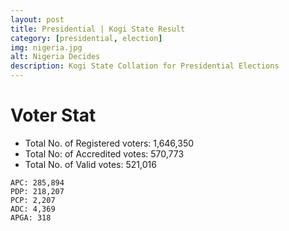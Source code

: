```yaml
---
layout: post
title: Presidential | Kogi State Result
category: [presidential, election]
img: nigeria.jpg
alt: Nigeria Decides
description: Kogi State Collation for Presidential Elections
---
```




# Voter Stat
- Total No. of Registered voters: 1,646,350
- Total No: of Accredited votes: 570,773
- Total No. of Valid votes: 521,016


```
APC: 285,894  
PDP: 218,207  
PCP: 2,207 
ADC: 4,369  
APGA: 318 
```